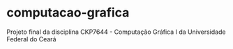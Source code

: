 # computacao-grafica
Projeto final da disciplina CKP7644 - Computação Gráfica I da Universidade Federal do Ceará
